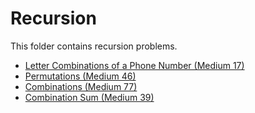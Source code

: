 # Recursion

This folder contains recursion problems.

* [Letter Combinations of a Phone Number (Medium 17)](/Recursion/phone/)
* [Permutations (Medium 46)](/Recursion/perm/)
* [Combinations (Medium 77)](/Recursion/comb/)
* [Combination Sum (Medium 39)](/Recursion/sum/)
